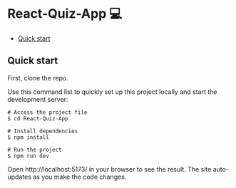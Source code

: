 # React-Quiz-App :computer:

- [Quick start](#quick-start)

## Quick start

First, clone the repo.

Use this command list to quickly set up this project locally and start the development server:

```
# Access the project file
$ cd React-Quiz-App

# Install dependencies
$ npm install

# Run the project
$ npm run dev

```

Open http://localhost:5173/ in your browser to see the result.
The site auto-updates as you make the code changes.
